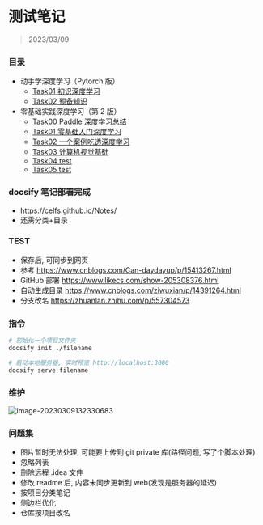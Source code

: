 # 测试笔记

> 2023/03/09



### 目录

* 动手学深度学习（Pytorch 版）
  * [Task01 初识深度学习](/10_pytroch_deep_learning/task01.md)
  * [Task02 预备知识](/10_pytroch_deep_learning/task02.md)
* 零基础实践深度学习（第 2 版）
  * [Task00 Paddle 深度学习总结](/10_paddle_deep_learning/task00.md)
  * [Task01 零基础入门深度学习](/10_paddle_deep_learning/task01.md)
  * [Task02 一个案例吃透深度学习](/10_paddle_deep_learning/task02.md)
  * [Task03 计算机视觉基础](/10_paddle_deep_learning/task03.md)
  * [Task04 test](/10_paddle_deep_learning/task04/task04.md)
  * [Task05 test](/10_paddle_deep_learning/task05/task05.md)



### docsify 笔记部署完成

* https://celfs.github.io/Notes/
* 还需分类+目录



### TEST

* 保存后, 可同步到网页
* 参考 https://www.cnblogs.com/Can-daydayup/p/15413267.html
* GitHub 部署 https://www.likecs.com/show-205308376.html
* 自动生成目录 https://www.cnblogs.com/ziwuxian/p/14391264.html
* 分支改名 https://zhuanlan.zhihu.com/p/557304573



### 指令

```bash
# 初始化一个项目文件夹
docsify init ./filename

# 启动本地服务器, 实时预览 http://localhost:3000
docsify serve filename
```



### 维护

![image-20230309132330683](D:\TyporaTxt\PicCopy\image-20230309132330683.png)





### 问题集
* 图片暂时无法处理, 可能要上传到 git private 库(路径问题, 写了个脚本处理)
* 忽略列表
* 删除远程 .idea 文件
* 修改 readme 后, 内容未同步更新到 web(发现是服务器的延迟)
* 按项目分类笔记
* 侧边栏优化
* 仓库按项目改名





























